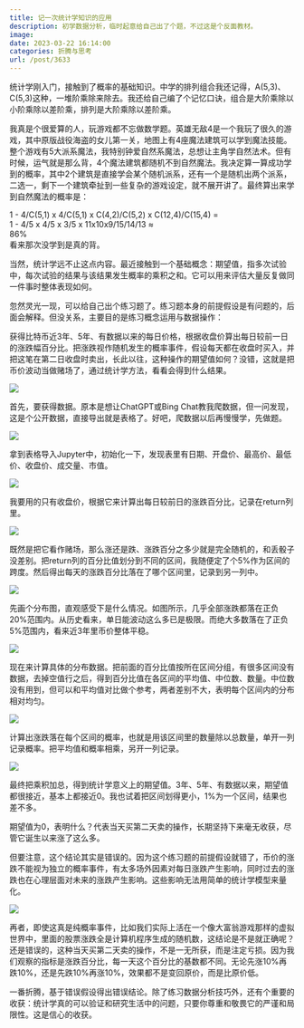 ```yaml
---
title: 记一次统计学知识的应用
description: 初学数据分析，临时起意给自己出了个题，不过这是个反面教材。
image: 
date: 2023-03-22 16:14:00
categories: 折腾与思考
url: /post/3633
---
```


统计学刚入门，接触到了概率的基础知识。中学的排列组合我还记得，A(5,3)、C(5,3)这种，一堆阶乘除来除去。我还给自己编了个记忆口诀，组合是大阶乘除以小阶乘除以差阶乘，排列是大阶乘除以差阶乘。

我真是个很爱算的人，玩游戏都不忘做数学题。英雄无敌4是一个我玩了很久的游戏，其中原版战役海盗的女儿第一关，地图上有4座魔法建筑可以学到魔法技能。整个游戏有5大派系魔法，我特别钟爱自然系魔法，总想让主角学自然法术。但有时候，运气就是那么背，4个魔法建筑都随机不到自然魔法。我决定算一算成功学到的概率，其中2个建筑是直接学会某个随机派系，还有一个是随机出两个派系，二选一，剩下一个建筑牵扯到一些复杂的游戏设定，就不展开讲了。最终算出来学到自然魔法的概率是：

1 - 4/C(5,1) x 4/C(5,1) x C(4,2)/C(5,2) x C(12,4)/C(15,4) =  
1 - 4/5 x 4/5 x 3/5 x 11x10x9/15/14/13 ≈  
86%  
看来那次没学到是真的背。

当然，统计学远不止这点内容。最近接触到一个基础概念：期望值，指多次试验中，每次试验的结果与该结果发生概率的乘积之和。它可以用来评估大量反复做同一件事时整体表现如何。

忽然灵光一现，可以给自己出个练习题了。练习题本身的前提假设是有问题的，后面会解释。但没关系，主要目的是练习概念运用与数据操作：

获得比特币近3年、5年、有数据以来的每日价格，根据收盘价算出每日较前一日的涨跌幅百分比。把涨跌视作随机发生的概率事件，假设每天都在收盘时买入，并把这笔在第二日收盘时卖出，长此以往，这种操作的期望值如何？没错，这就是把币价波动当做赌场了，通过统计学方法，看看会得到什么结果。

![](https://cdn.victor42.work/posts/2023-03/Snipaste_2023-03-22_16-01-39.jpg)

首先，要获得数据。原本是想让ChatGPT或Bing Chat教我爬数据，但一问发现，这是个公开数据，直接导出就是表格了。好吧，爬数据以后再慢慢学，先做题。

![](https://cdn.victor42.work/posts/2023-03/Snipaste_2023-03-22_15-55-06.jpg)

拿到表格导入Jupyter中，初始化一下，发现表里有日期、开盘价、最高价、最低价、收盘价、成交量、市值。

![](https://cdn.victor42.work/posts/2023-03/Snipaste_2023-03-22_15-55-27.jpg)

我要用的只有收盘价，根据它来计算出每日较前日的涨跌百分比，记录在return列里。

![](https://cdn.victor42.work/posts/2023-03/Snipaste_2023-03-22_15-55-48.jpg)

既然是把它看作赌场，那么涨还是跌、涨跌百分之多少就是完全随机的，和丢骰子没差别。把return列的百分比值划分到不同的区间，我随便定了个5%作为区间的跨度。然后得出每天的涨跌百分比落在了哪个区间里，记录到另一列中。

![](https://cdn.victor42.work/posts/2023-03/Snipaste_2023-03-22_15-56-06.jpg)

先画个分布图，直观感受下是什么情况。如图所示，几乎全部涨跌都落在正负20%范围内。从历史看来，单日能波动这么多已是极限。而绝大多数落在了正负5%范围内，看来近3年里币价整体平稳。

![](https://cdn.victor42.work/posts/2023-03/Snipaste_2023-03-22_15-56-18.jpg)

现在来计算具体的分布数据。把前面的百分比值按所在区间分组，有很多区间没有数据，去掉空值行之后，得到百分比值在各区间的平均值、中位数、数量。中位数没有用到，但可以和平均值对比做个参考，两者差别不大，表明每个区间内的分布相对均匀。

![](https://cdn.victor42.work/posts/2023-03/Snipaste_2023-03-22_15-56-29.jpg)

计算出涨跌落在每个区间的概率，也就是用该区间里的数量除以总数量，单开一列记录概率。把平均值和概率相乘，另开一列记录。

![](https://cdn.victor42.work/posts/2023-03/Snipaste_2023-03-22_15-56-40.jpg)

最终把乘积加总，得到统计学意义上的期望值。3年、5年、有数据以来，期望值都很接近，基本上都接近0。我也试着把区间划得更小，1%为一个区间，结果也差不多。

期望值为0，表明什么？代表当天买第二天卖的操作，长期坚持下来毫无收获，尽管它诞生以来涨了这么多。

但要注意，这个结论其实是错误的。因为这个练习题的前提假设就错了，币价的涨跌不能视为独立的概率事件，有太多场外因素对每日涨跌产生影响，同时过去的涨跌也在心理层面对未来的涨跌产生影响。这些影响无法用简单的统计学模型来量化。

![](https://cdn.victor42.work/posts/2023-03/R.jpg)

再者，即使这真是纯概率事件，比如我们实际上活在一个像大富翁游戏那样的虚拟世界中，里面的股票涨跌全是计算机程序生成的随机数，这结论是不是就正确呢？还是错误的，这种当天买第二天卖的操作，不是一无所获，而是注定亏损。因为我们观察的指标是涨跌百分比，每一天这个百分比的基数都不同。无论先涨10%再跌10%，还是先跌10%再涨10%，效果都不是变回原价，而是比原价低。

一番折腾，基于错误假设得出错误结论。除了练习数据分析技巧外，还有个重要的收获：统计学真的可以验证和研究生活中的问题，只要你尊重和敬畏它的严谨和局限性。这是信心的收获。
